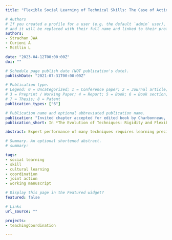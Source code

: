 ```yaml
---
title: "Flexible Social Learning of Technical Skills: The Case of Action Coordination"

# Authors
# If you created a profile for a user (e.g. the default `admin` user), write the username (folder name) here 
# and it will be replaced with their full name and linked to their profile.
authors:
- Strachan JWA
- Curioni A
- McEllin L

date: "2023-04-12T00:00:00Z"
doi: ""

# Schedule page publish date (NOT publication's date).
publishDate: "2021-07-31T00:00:00Z"

# Publication type.
# Legend: 0 = Uncategorized; 1 = Conference paper; 2 = Journal article;
# 3 = Preprint / Working Paper; 4 = Report; 5 = Book; 6 = Book section;
# 7 = Thesis; 8 = Patent
publication_types: ["6"]

# Publication name and optional abbreviated publication name.
publication: "Invited chapter accepted for edited book by Charbonneau, M. (ed.) *The Evolution of Techniques: Rigidity and Flexibility in Use, Transmission, and Innovation* in the Vienna Series in Theoretical Biology. Planned publication 2024"
publication_short: In *The Evolution of Techniques: Rigidity and Flexibility in Use, Transmission, and Innovation*, part of the Vienna Series in Theoretical Biology, forthcoming"

abstract: Expert performance of many techniques requires learning precise motor plans, sophisticated control of the timing and trajectory of one’s movements, and careful monitoring and integration of sensory and proprioceptive feedback. However, the cognitive mechanisms responsible for acquiring such skills from others remain elusive in part because of the flexibility with which technical skill transmission occurs: the same skill can be learned under a range of contexts that make substantially different demands of both the learner and model in a social learning interaction. This chapter proposes that in order to explain this flexibility it is important to situate social learning within the context of coordinated social interactions. We demonstrate how existing models of social learning presuppose a unidirectional type of interaction that impose rigidity on the learned behaviour, and discuss how opening up the scope of social learning interactions to incorporate bidirectional information flow between models and learners allows us to draw parallels with the joint action literature on action coordination, which is supported by a suite of flexible, contextually sensitive cognitive and behavioural mechanisms. Considering social learning as a type of action coordination can help to explain both the flexibility and rigidity of technical traditions in a way that is coherent with the anthropological record on complex skill learning.

# Summary. An optional shortened abstract.
# summary: 

tags: 
- social learning
- skill 
- cultural learning
- coordination 
- joint action 
- working manuscript

# Display this page in the Featured widget?
featured: false

# Links
url_source: ""

projects:
- teachingCoordination 

---
```



